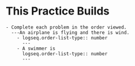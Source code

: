 # This Practice Builds
	- Complete each problem in the order viewed.
	  ---An airplane is flying and there is wind.
		- logseq.order-list-type:: number
		  ---
		- A swimmer is 
		  logseq.order-list-type:: number
		  ---